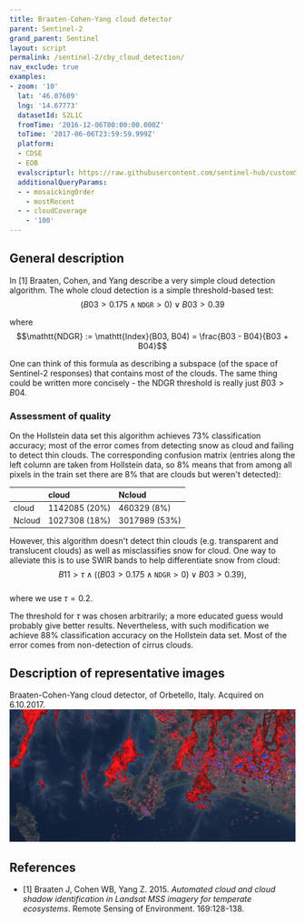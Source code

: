 ```yaml
---
title: Braaten-Cohen-Yang cloud detector
parent: Sentinel-2
grand_parent: Sentinel
layout: script
permalink: /sentinel-2/cby_cloud_detection/
nav_exclude: true
examples:
- zoom: '10'
  lat: '46.07609'
  lng: '14.67773'
  datasetId: S2L1C
  fromTime: '2016-12-06T00:00:00.000Z'
  toTime: '2017-06-06T23:59:59.999Z'
  platform:
  - CDSE
  - EOB
  evalscripturl: https://raw.githubusercontent.com/sentinel-hub/customScripts/master/sentinel-2/cby_cloud_detection/script.js
  additionalQueryParams:
  - - mosaickingOrder
    - mostRecent
  - - cloudCoverage
    - '100'
---
```


## General description
In  [1] Braaten, Cohen, and Yang describe a very simple cloud detection algorithm. The whole cloud detection is a simple threshold-based test:   
$$(B03 > 0.175 \land \mathtt{NDGR} > 0) \lor B03 > 0.39$$   

where
$$\mathtt{NDGR} := \mathtt{Index}(B03, B04) = \frac{B03 - B04}{B03 + B04}$$   

One can think of this formula as describing a subspace (of the space of Sentinel-2 responses) that contains most of the clouds. The same thing could be written more concisely - the NDGR threshold is really just $B03>B04$.

### Assessment of quality

On the Hollstein data set this algorithm achieves 73% classification accuracy; most of the error comes from detecting snow as cloud and failing to detect thin clouds. The corresponding confusion matrix (entries along the left column are taken from Hollstein data, so 8% means that from among all pixels in the train set there are 8% that are clouds but weren't detected):

| |  cloud           |  Ncloud         |   
|:------|:-----------------|:----------------|   
|cloud  |  1142085  (20%)  |  460329 (8%)    |   
|Ncloud |  1027308 (18%)   |  3017989 (53%)  |   

However, this algorithm doesn't detect thin clouds (e.g. transparent and translucent clouds) as well as misclassifies snow for cloud. One way to alleviate this is to use SWIR bands to help differentiate snow from cloud:   
$$B11>\tau\land ((B03 > 0.175 \land \mathtt{NDGR} > 0) \lor B03 > 0.39),$$   
where we use $\tau=0.2$.

The threshold for $\tau$ was chosen arbitrarily; a more educated guess would probably give better results. Nevertheless, with such modification we achieve 88% classification accuracy on the Hollstein data set. Most of the error comes from non-detection of cirrus clouds.

## Description of representative images

Braaten-Cohen-Yang cloud detector, of Orbetello, Italy. Acquired on 6.10.2017.
![Canopy chlorophyll index](fig/fig1.png)

## References
- [1] Braaten J, Cohen WB, Yang Z. 2015. _Automated cloud and cloud shadow identification in Landsat MSS imagery for temperate ecosystems_. Remote Sensing of Environment. 169:128-138.
